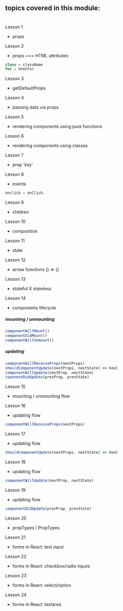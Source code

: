 ## topics covered in this module:

#

Lesson 1

- props

Lesson 2

- props === HTML attributes

```js
class = className
for = htmlFor
```

Lesson 3

- getDefaultProps

Lesson 4

- passing data via props

Lesson 5

- rendering components using pure functions

Lesson 6

- rendering components using classes

Lesson 7

- prop 'key'

Lesson 8

- events

```js
onclick = onClick;
```

Lesson 9

- children

Lesson 10

- composition

Lesson 11

- state

Lesson 12

- arrow functions () => {}

Lesson 13

- stateful X stateless

Lesson 14

- components lifecycle
##### mounting / unmounting
```js
componentWillMount()
componentDidMount()
componentWillUnmount()
```

##### updating
```js
componentWillReceiveProps(nextProps)
shouldComponentUpdate(nextProps, nextState) => bool
componentWillUpdate(nextProp, nextState)
coponentDidUpdate(prevProp, prevState)
```

Lesson 15

- mounting / unmounting flow

Lesson 16

- updating flow
```js
componentWillReceiveProps(nextProps)
```

Lesson 17

- updating flow
```js
shouldComponentUpdate(nextProps, nextState) => bool
```

Lesson 18

- updating flow
```js
componentWillUpdate(nextProp, nextState)
``` 

Lesson 19
- updating flow
```js
componentDidUpdate(prevProp, prevState)
``` 

Lesson 20 
- propTypes / PropTypes

Lesson 21
- forms in React: text input

Lesson 22
- forms in React: checkbox/radio inputs

Lesson 23
- forms in React: select/option

Lesson 24
- forms in React: textarea